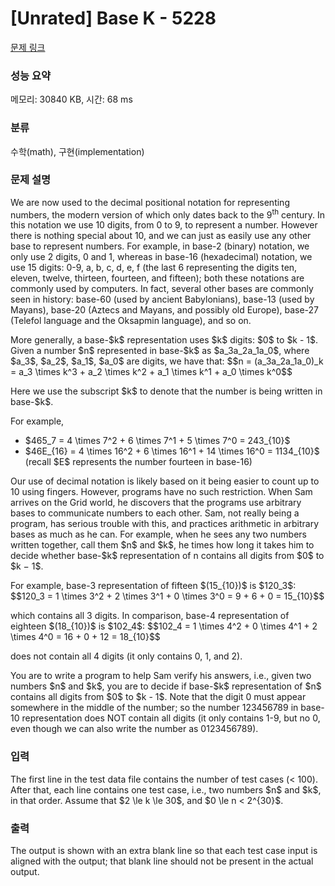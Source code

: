 # [Unrated] Base K - 5228 

[문제 링크](https://www.acmicpc.net/problem/5228) 

### 성능 요약

메모리: 30840 KB, 시간: 68 ms

### 분류

수학(math), 구현(implementation)

### 문제 설명

<p>We are now used to the decimal positional notation for representing numbers, the modern version of which only dates back to the 9<sup>th</sup> century. In this notation we use 10 digits, from 0 to 9, to represent a number. However there is nothing special about 10, and we can just as easily use any other base to represent numbers. For example, in base-2 (binary) notation, we only use 2 digits, 0 and 1, whereas in base-16 (hexadecimal) notation, we use 15 digits: 0-9, a, b, c, d, e, f (the last 6 representing the digits ten, eleven, twelve, thirteen, fourteen, and fifteen); both these notations are commonly used by computers. In fact, several other bases are commonly seen in history: base-60 (used by ancient Babylonians), base-13 (used by Mayans), base-20 (Aztecs and Mayans, and possibly old Europe), base-27 (Telefol language and the Oksapmin language), and so on.</p>

<p>More generally, a base-$k$ representation uses $k$ digits: $0$ to $k - 1$. Given a number $n$ represented in base-$k$ as $a_3a_2a_1a_0$, where $a_3$, $a_2$, $a_1$, $a_0$ are digits, we have that: $$n = (a_3a_2a_1a_0)_k = a_3 \times k^3 + a_2 \times k^2 + a_1 \times k^1 + a_0 \times k^0$$</p>

<p>Here we use the subscript $k$ to denote that the number is being written in base-$k$.</p>

<p>For example,</p>

<ul>
	<li>$465_7 = 4 \times 7^2 + 6 \times 7^1 + 5 \times 7^0 = 243_{10}$</li>
	<li>$46E_{16} = 4 \times 16^2 + 6 \times 16^1 + 14 \times 16^0 = 1134_{10}$ (recall $E$ represents the number fourteen in base-16)</li>
</ul>

<p>Our use of decimal notation is likely based on it being easier to count up to 10 using fingers. However, programs have no such restriction. When Sam arrives on the Grid world, he discovers that the programs use arbitrary bases to communicate numbers to each other. Sam, not really being a program, has serious trouble with this, and practices arithmetic in arbitrary bases as much as he can. For example, when he sees any two numbers written together, call them $n$ and $k$, he times how long it takes him to decide whether base-$k$ representation of n contains all digits from $0$ to $k − 1$.</p>

<p>For example, base-3 representation of fifteen $(15_{10})$ is $120_3$: $$120_3 = 1 \times 3^2 + 2 \times 3^1 + 0 \times 3^0 = 9 + 6 + 0 = 15_{10}$$</p>

<p>which contains all 3 digits. In comparison, base-4 representation of eighteen $(18_{10})$ is $102_4$: $$102_4 = 1 \times 4^2 + 0 \times 4^1 + 2 \times 4^0 = 16 + 0 + 12 = 18_{10}$$</p>

<p>does not contain all 4 digits (it only contains 0, 1, and 2).</p>

<p>You are to write a program to help Sam verify his answers, i.e., given two numbers $n$ and $k$, you are to decide if base-$k$ representation of $n$ contains all digits from $0$ to $k - 1$. Note that the digit 0 must appear somewhere in the middle of the number; so the number 123456789 in base-10 representation does NOT contain all digits (it only contains 1-9, but no 0, even though we can also write the number as 0123456789).</p>

### 입력 

 <p>The first line in the test data file contains the number of test cases (< 100). After that, each line contains one test case, i.e., two numbers $n$ and $k$, in that order. Assume that $2 \le k \le 30$, and $0 \le n < 2^{30}$.</p>

### 출력 

 <p>The output is shown with an extra blank line so that each test case input is aligned with the output; that blank line should not be present in the actual output.</p>


